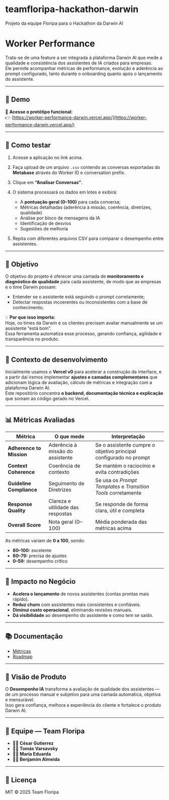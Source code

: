 # teamfloripa-hackathon-darwin
Projeto da equipe Floripa para o Hackathon da Darwin AI

# Worker Performance

Trata-se de uma feature a ser integrada à plataforma Darwin AI que mede a qualidade e consistência dos assistentes de IA criados para empresas.  
Ele permite acompanhar métricas de performance, evolução e aderência ao prompt configurado, tanto durante o onboarding quanto após o lançamento do assistente.

---

## 🚀 Demo

🔗 **Acesse o protótipo funcional:**  
👉 [https://worker-performance-darwin.vercel.app/](https://worker-performance-darwin.vercel.app/)

---

## 🧪 Como testar

1. Acesse a aplicação no link acima.  
2. Faça upload de um arquivo `.csv` contendo as conversas exportadas do **Metabase** através do Worker ID e conversation prefix.  
3. Clique em **“Analisar Conversas”**.  
4. O sistema processará os dados em lotes e exibirá:
   - A **pontuação geral (0–100)** para cada conversa;  
   - Métricas detalhadas (aderência à missão, coerência, diretrizes, qualidade)  
   - Análise por bloco de mensagens da IA  
   - Identificação de desvios  
   - Sugestões de melhoria
     
5. Repita com diferentes arquivos CSV para comparar o desempenho entre assistentes.

---

## 🎯 Objetivo

O objetivo do projeto é oferecer uma camada de **monitoramento e diagnóstico de qualidade** para cada assistente, de modo que as empresas e o time Darwin possam:

- Entender se o assistente está seguindo o prompt corretamente;  
- Detectar respostas incoerentes ou inconsistentes com a base de conhecimento;  

💡 **Por que isso importa:**  
Hoje, os times da Darwin e os clientes precisam avaliar manualmente se um assistente “está bom”.  
Essa ferramenta automatiza esse processo, gerando confiança, agilidade e transparência no produto.

---

## 🧩 Contexto de desenvolvimento

Inicialmente usamos o **Vercel v0** para acelerar a construção da interface, e a partir daí iremos implementar **ajustes e camadas complementares** que adicionam lógica de avaliação, cálculo de métricas e integração com a plataforma Darwin AI.  
Este repositório concentra **o backend, documentação técnica e explicação** que somam ao código gerado no Vercel.

---

## 📊 Métricas Avaliadas

| Métrica | O que mede | Interpretação |
|----------|-------------|----------------|
| **Adherence to Mission** | Aderência à missão do assistente | Se o assistente cumpre o objetivo principal configurado no prompt |
| **Context Coherence** | Coerência de contexto | Se mantém o raciocínio e evita contradições |
| **Guideline Compliance** | Seguimento de Diretrizes | Se usa os *Prompt Templates* e *Transition Tools* corretamente |
| **Response Quality** | Clareza e utilidade das respostas | Se responde de forma clara, útil e completa |
| **Overall Score** | Nota geral (0–100) | Média ponderada das métricas acima |

As métricas variam de **0 a 100**, sendo:
- **80–100:** excelente  
- **60–79:** precisa de ajustes  
- **0–59:** desempenho crítico  

---

## 💸 Impacto no Negócio

- **Acelera o lançamento** de novos assistentes (contas prontas mais rápido).  
- **Reduz churn** com assistentes mais consistentes e confiáveis.  
- **Diminui custo operacional**, eliminando revisões manuais.  
- **Dá visibilidade** ao desempenho do assistente e como tem se saído.

---

## 📚 Documentação

- [Métricas](docs/metrics_definition.md)  
- [Roadmap](docs/roadmap.md)

---

## 🧠 Visão de Produto

O **Desempenho IA** transforma a avaliação de qualidade dos assistentes —  
de um processo manual e subjetivo para uma camada automática, objetiva e mensurável.  
Isso gera confiança, melhora a experiência do cliente e fortalece o produto Darwin AI.

---

## 👥 Equipe — Team Floripa

- 🧑‍💻 **César Gutierrez**  
- 🧑‍💻 **Tomás Varsavsky**  
- 👩‍💻 **María Eduarda**  
- 🧑‍💻 **Benjamim Almeida**


---

## 📄 Licença

MIT © 2025 Team Floripa
